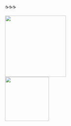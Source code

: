 ☕☕☕

<div>
  <img height="200cm" src="https://github-readme-stats.vercel.app/api?username=ESTEV40&show_icons=true&theme=monokai"&include_all_commits=true&count_private=true">
</div>

<div>  
  <img height= "144cm" src="https://github-readme-stats.vercel.app/api/top-langs/?username=ESTEV40&layout=compact&langs_count=16&theme=monokai">
</div>
